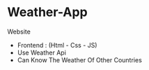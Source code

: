 # Weather-App
Website
- Frontend : (Html - Css - JS)             
- Use Weather Api
- Can Know The Weather Of Other Countries
